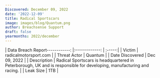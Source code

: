 ```yaml
---
Discovered: December 09, 2022
date: '2022-12-09'
title: Radical Sportscars
image: images/blog/Quantum.png
author: Breachsense Support
draft: false
yearmonths: 2022/december
---
```


| Data Breach Report------------:     |:-------------:    | :-----:|
| Victim      | radicalmotorsport.com      | 
| Threat Actor      | Quantum      | 
| Date Discovered      | Dec 09, 2022      | 
| Description      | Radical Sportscars is headquartered in Peterborough, UK and is responsible for developing, manufacturing and racing.      | 
| Leak Size      | 1TB      | 

